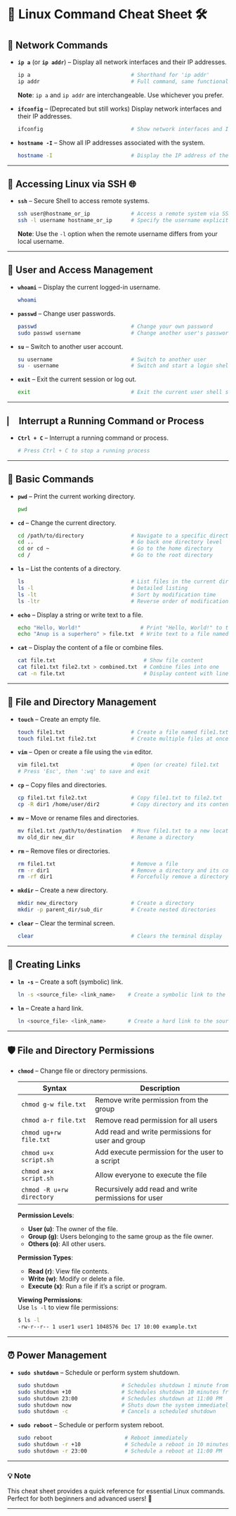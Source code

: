 # **🐧 Linux Command Cheat Sheet** 🛠️  

## **🔧 Network Commands**  
- **`ip a`** (or **`ip addr`**) – Display all network interfaces and their IP addresses.  
  ```bash
  ip a                                # Shorthand for 'ip addr'
  ip addr                             # Full command, same functionality as 'ip a'
  ```  
  **Note**: `ip a` and `ip addr` are interchangeable. Use whichever you prefer.  

- **`ifconfig`** – (Deprecated but still works) Display network interfaces and their IP addresses.  
  ```bash
  ifconfig                            # Show network interfaces and IP details
  ```  

- **`hostname -I`** – Show all IP addresses associated with the system.  
  ```bash
  hostname -I                         # Display the IP address of the system
  ```  

---  

## **🔐 Accessing Linux via SSH** 🌐  
- **`ssh`** – Secure Shell to access remote systems.  
  ```bash
  ssh user@hostname_or_ip             # Access a remote system via SSH
  ssh -l username hostname_or_ip      # Specify the username explicitly
  ```  
  **Note**: Use the `-l` option when the remote username differs from your local username.  

---  

## **👤 User and Access Management**  
- **`whoami`** – Display the current logged-in username.  
  ```bash
  whoami
  ```  

- **`passwd`** – Change user passwords.  
  ```bash
  passwd                              # Change your own password
  sudo passwd username                # Change another user's password (requires sudo)
  ```  

- **`su`** – Switch to another user account.  
  ```bash
  su username                         # Switch to another user
  su - username                       # Switch and start a login shell
  ```  

- **`exit`** – Exit the current session or log out.  
  ```bash
  exit                                # Exit the current user shell session
  ```  

---  

## **⎸️ Interrupt a Running Command or Process**  
- **`Ctrl + C`** – Interrupt a running command or process.  
  ```bash
  # Press Ctrl + C to stop a running process
  ```  

---  

## **📝 Basic Commands**  
- **`pwd`** – Print the current working directory.  
  ```bash
  pwd
  ```  

- **`cd`** – Change the current directory.  
  ```bash
  cd /path/to/directory               # Navigate to a specific directory
  cd ..                               # Go back one directory level
  cd or cd ~                          # Go to the home directory
  cd /                                # Go to the root directory
  ```  

- **`ls`** – List the contents of a directory.  
  ```bash
  ls                                  # List files in the current directory
  ls -l                               # Detailed listing
  ls -lt                              # Sort by modification time
  ls -ltr                             # Reverse order of modification time
  ```  

- **`echo`** – Display a string or write text to a file.  
  ```bash
  echo "Hello, World!"                   # Print "Hello, World!" to the terminal
  echo "Anup is a superhero" > file.txt  # Write text to a file named 'file'
  ```  

- **`cat`** – Display the content of a file or combine files.  
  ```bash
  cat file.txt                            # Show file content
  cat file1.txt file2.txt > combined.txt  # Combine files into one
  cat -n file.txt                         # Display content with line numbers
  ```  

---  

## **📂 File and Directory Management**  
- **`touch`** – Create an empty file.  
  ```bash
  touch file1.txt                     # Create a file named file1.txt
  touch file1.txt file2.txt           # Create multiple files at once
  ```  

- **`vim`** – Open or create a file using the `vim` editor.  
  ```bash
  vim file1.txt                       # Open (or create) file1.txt
  # Press 'Esc', then ':wq' to save and exit
  ```  

- **`cp`** – Copy files and directories.  
  ```bash
  cp file1.txt file2.txt              # Copy file1.txt to file2.txt
  cp -R dir1 /home/user/dir2          # Copy directory and its contents
  ```  

- **`mv`** – Move or rename files and directories.  
  ```bash
  mv file1.txt /path/to/destination   # Move file1.txt to a new location
  mv old_dir new_dir                  # Rename a directory
  ```  

- **`rm`** – Remove files or directories.  
  ```bash
  rm file1.txt                        # Remove a file
  rm -r dir1                          # Remove a directory and its contents
  rm -rf dir1                         # Forcefully remove a directory and its contents
  ```  

- **`mkdir`** – Create a new directory.  
  ```bash
  mkdir new_directory                 # Create a directory
  mkdir -p parent_dir/sub_dir         # Create nested directories
  ```  

- **`clear`** – Clear the terminal screen.  
  ```bash
  clear                               # Clears the terminal display
  ```  

---  

## **🔗 Creating Links**  
- **`ln -s`** – Create a soft (symbolic) link.  
  ```bash
  ln -s <source_file> <link_name>    # Create a symbolic link to the source file
  ```  

- **`ln`** – Create a hard link.  
  ```bash
  ln <source_file> <link_name>       # Create a hard link to the source file
  ```  

---  

## **🛡️ File and Directory Permissions**  
- **`chmod`** – Change file or directory permissions.  

  | Syntax                    | Description                                           |
  |---------------------------|-------------------------------------------------------|
  | `chmod g-w file.txt`      | Remove write permission from the group               |
  | `chmod a-r file.txt`      | Remove read permission for all users                 |
  | `chmod ug+rw file.txt`    | Add read and write permissions for user and group    |
  | `chmod u+x script.sh`     | Add execute permission for the user to a script      |
  | `chmod a+x script.sh`     | Allow everyone to execute the file                   |
  | `chmod -R u+rw directory` | Recursively add read and write permissions for user  |

  **Permission Levels**:  
  - **User (u)**: The owner of the file.  
  - **Group (g)**: Users belonging to the same group as the file owner.  
  - **Others (o)**: All other users.  

  **Permission Types**:  
  - **Read (r)**: View file contents.  
  - **Write (w)**: Modify or delete a file.  
  - **Execute (x)**: Run a file if it’s a script or program.  

  **Viewing Permissions**:  
  Use `ls -l` to view file permissions:  
  ```bash
  $ ls -l
  -rw-r--r-- 1 user1 user1 1048576 Dec 17 10:00 example.txt
  ```  

---  

## **⏰ Power Management**  
- **`sudo shutdown`** – Schedule or perform system shutdown.  
  ```bash
  sudo shutdown                    # Schedules shutdown 1 minute from now (default behavior)
  sudo shutdown +10                # Schedules shutdown 10 minutes from now
  sudo shutdown 23:00              # Schedules shutdown at 11:00 PM
  sudo shutdown now                # Shuts down the system immediately
  sudo shutdown -c                 # Cancels a scheduled shutdown
  ```  

- **`sudo reboot`** – Schedule or perform system reboot.  
  ```bash
  sudo reboot                       # Reboot immediately
  sudo shutdown -r +10              # Schedule a reboot in 10 minutes
  sudo shutdown -r 23:00            # Schedule a reboot at 11:00 PM
  ```  

---  

### **💡 Note**  
This cheat sheet provides a quick reference for essential Linux commands. Perfect for both beginners and advanced users! 🐧  

---  
